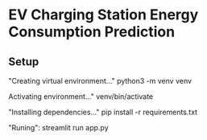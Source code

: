 # EV Charging Station Energy Consumption Prediction

## Setup

"Creating virtual environment..."
python3 -m venv venv

Activating environment..."
venv/bin/activate

"Installing dependencies..."
pip install -r requirements.txt

"Runing":
streamlit run app.py
